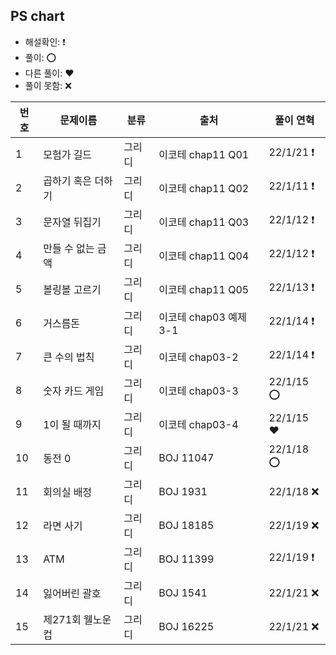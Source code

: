## PS chart

- 해설확인: ❗️
- 풀이: ⭕️
- 다른 풀이: ❤️
- 풀이 못함: ❌

| 번호 | 문제이름 | 분류 | 출처 | 풀이 연혁 |
| --------- | ----------- | ----------- | ----------- | ----------- |
| 1 | 모험가 길드 | 그리디 | 이코테 chap11 Q01 | 22/1/21 ❗️ |
| 2 | 곱하기 혹은 더하기 | 그리디 | 이코테 chap11 Q02 | 22/1/11 ❗️ |
| 3 | 문자열 뒤집기 | 그리디 | 이코테 chap11 Q03 | 22/1/12 ❗️ |
| 4 | 만들 수 없는 금액 | 그리디 | 이코테 chap11 Q04 | 22/1/12 ❗️  |
| 5 | 볼링볼 고르기 | 그리디 | 이코테 chap11 Q05 | 22/1/13 ❗️  |
| 6 | 거스름돈 | 그리디 | 이코테 chap03 예제 3-1 | 22/1/14 ❗️  |
| 7 | 큰 수의 법칙 | 그리디 | 이코테 chap03-2 | 22/1/14 ❗️  |
| 8 | 숫자 카드 게임 | 그리디 | 이코테 chap03-3 | 22/1/15 ⭕  |
| 9 | 1이 될 때까지 | 그리디 | 이코테 chap03-4 | 22/1/15 ❤️  |
| 10 | 동전 0 | 그리디 | BOJ 11047 | 22/1/18 ⭕ |
| 11 | 회의실 배정 | 그리디 | BOJ 1931 | 22/1/18 ❌ |
| 12 | 라면 사기 | 그리디 | BOJ 18185 | 22/1/19 ❌ |
| 13 | ATM | 그리디 | BOJ 11399 | 22/1/19 ❗ |
| 14 | 잃어버린 괄호 | 그리디 | BOJ 1541 | 22/1/21 ❌ |
| 15 | 제271회 웰노운컵 | 그리디 | BOJ 16225 | 22/1/21 ❌ |.
